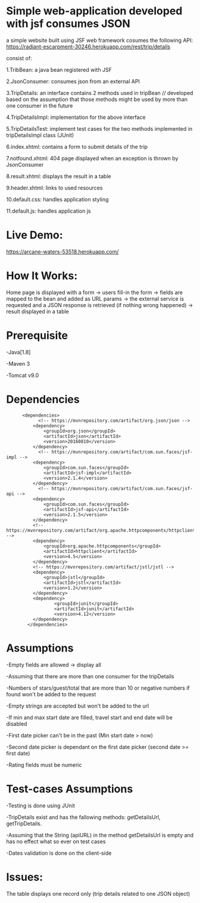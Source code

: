 # Simple web-application developed with jsf consumes JSON

a simple website built using JSF web framework cosumes the following API:
https://radiant-escarpment-30246.herokuapp.com/rest/trip/details

consist of:

1.TribBean: a java bean registered with JSF 

2.JsonConsumer: consumes json from an external API

3.TripDetails: an interface contains 2 methods used in tripBean // developed based on the assumption that those methods might be used by
more than one consumer in the future

4.TripDetailsImpl: implementation for the above interface

5.TripDetailsTest: implement test cases for the two methods implemented in tripDetailsImpl class (JUnit)

6.index.xhtml: contains a form to submit details of the trip

7.notfound.xhtml: 404 page displayed when an exception is thrown by JsonConsumer

8.result.xhtml: displays the result in a table

9.header.xhtml: links to used resources

10.default.css: handles application styling 

11.default.js: handles application js

# Live Demo:

https://arcane-waters-53518.herokuapp.com/

# How It Works:

Home page is displayed with a form -> users fill-in the form -> fields are mapped to the bean and added as URL params
-> the external service is requested and a JSON response is retrieved (if nothing wrong happened) -> result displayed in a table

# Prerequisite

-Java[1.8]

-Maven 3

-Tomcat v9.0

# Dependencies

          <dependencies>
                <!-- https://mvnrepository.com/artifact/org.json/json -->
              <dependency>
                  <groupId>org.json</groupId>
                  <artifactId>json</artifactId>
                  <version>20160810</version>
              </dependency>
                <!-- https://mvnrepository.com/artifact/com.sun.faces/jsf-impl -->
              <dependency>
                  <groupId>com.sun.faces</groupId>
                  <artifactId>jsf-impl</artifactId>
                  <version>2.1.4</version>
              </dependency>
                <!-- https://mvnrepository.com/artifact/com.sun.faces/jsf-api -->
              <dependency>
                  <groupId>com.sun.faces</groupId>
                  <artifactId>jsf-api</artifactId>
                  <version>2.1.5</version>
              </dependency>
              <!-- https://mvnrepository.com/artifact/org.apache.httpcomponents/httpclient -->
              <dependency>
                  <groupId>org.apache.httpcomponents</groupId>
                  <artifactId>httpclient</artifactId>
                  <version>4.5</version>
              </dependency>
              <!-- https://mvnrepository.com/artifact/jstl/jstl -->
              <dependency>
                  <groupId>jstl</groupId>
                  <artifactId>jstl</artifactId>
                  <version>1.2</version>
              </dependency>
              <dependency>
                      <groupId>junit</groupId>
                      <artifactId>junit</artifactId>
                      <version>4.12</version>
              </dependency>
            </dependencies>

# Assumptions

-Empty fields are allowed -> display all

-Assuming that there are more than one consumer for the tripDetails

-Numbers of stars/guest/total that are more than 10 or
negative numbers if found won't be added to the request

-Empty strings are accepted but won't be added to the url

-If min and max start date are filled, travel start and end date will be disabled

-First date picker can't be in the past (Min start date > now)

-Second date picker is dependant on the first date picker (second date >= first date)

-Rating fields must be numeric

# Test-cases Assumptions

-Testing is done using JUnit

-TripDetails exist and has the fallowing methods: getDetailsUrl, getTripDetails.

-Assuming that the String (apiURL) in the method getDetailsUrl is empty and has no effect what so ever on test cases

-Dates validation is done on the client-side

# Issues:

The table displays one record only (trip details related to one JSON object)
